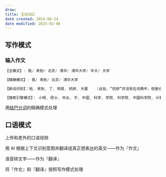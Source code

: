 ```yaml
---
draw:
title: 主动词汇
date created: 2024-08-24
date modified: 2025-02-06
---
```


## 写作模式

### 输入作文

```Java
【全模式】: 我/ 来到/ 北京/ 清华/ 清华大学/ 华大/ 大学

【精确模式】: 我/ 来到/ 北京/ 清华大学

【新词识别】：他, 来到, 了, 网易, 杭研, 大厦    (此处，“杭研”并没有在词典中，但是也被Viterbi算法识别出来了)

【搜索引擎模式】： 小明, 硕士, 毕业, 于, 中国, 科学, 学院, 科学院, 中国科学院, 计算, 计算所, 后, 在, 日本, 京都, 大学, 日本京都大学, 深造
```

用[结巴分词](结巴分词)的精确模式处理

## 口语模式

上传和老外的口语视频

用 AI 根据上下文识别意图并翻译成真正想表达的英文——作为『作文』

语音转文字——作为『翻译』

将『作文』和『翻译』按照写作模式处理
